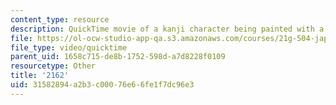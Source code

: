 ```yaml
---
content_type: resource
description: QuickTime movie of a kanji character being painted with a brush.
file: https://ol-ocw-studio-app-qa.s3.amazonaws.com/courses/21g-504-japanese-iv-spring-2009/31582894a2b3c00076e66fe1f7dc96e3_2162.mov
file_type: video/quicktime
parent_uid: 1658c715-de8b-1752-598d-a7d8228f0109
resourcetype: Other
title: '2162'
uid: 31582894-a2b3-c000-76e6-6fe1f7dc96e3
---
```

